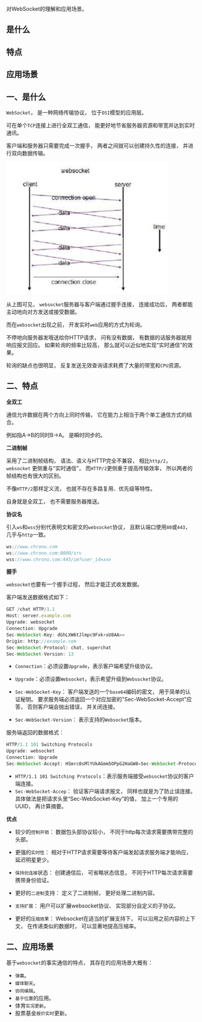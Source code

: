 对WebSocket的理解和应用场景。

## 是什么
## 特点
## 应用场景

## 一、是什么

`WebSocket`，
是一种网络传输协议，
位于`OSI`模型的应用层。

可在单个`TCP`连接上进行全双工通信，
能更好地节省服务器资源和带宽并达到实时通讯。

客户端和服务器只需要完成一次握手，
两者之间就可以创建持久性的连接，
并进行双向数据传输。

![websocket的持久性连接](../images/http/对WebSocket的理解和应用场景/1.png)

从上图可见，
`websocket`服务器与客户端通过握手连接，
连接成功后，
两者都能主动地向对方发送或接受数据。

而在`websocket`出现之前，
开发实时`web`应用的方式为轮询。

不停地向服务器发哦送给你HTTP请求，
问有没有数据，
有数据的话服务器就用响应报文回应。
如果轮询的频率比较高，
那么就可以近似地实现“实时通信”的效果。

轮询的缺点也很明显，
反复发送无效查询请求耗费了大量的带宽和`CPU`资源。

## 二、特点

**全双工**

通信允许数据在两个方向上同时传输，
它在能力上相当于两个单工通信方式的结合。

例如指A->B的同时B->A。
是瞬时同步的。

**二进制帧**

采用了二进制帧结构，
语法、语义与HTTP完全不兼容，
相比`http/2`，
`websocket`
更侧重与“实时通信”，
而`HTTP/2`更侧重于提高传输效率，
所以两者的帧结构也有很大的区别。

不像`HTTP/2`那样定义流，
也就不存在多路复用、优先级等特性。

自身就是全双工，
也不需要服务器推送。

**协议名**

引入`ws`和`wss`分别代表明文和密文的`websocket`协议，
且默认端口使用`80`或`443`，
几乎与`http`一致。

```js
ws://www.chrono.com
ws://www.chrono.com:8080/srv
wss://www.chrono.com:445/im?user_id=xxx
```
**握手**

`websocket`也要有一个握手过程，
然后才能正式收发数据。

客户端发送数据格式如下：

```js
GET /chat HTTP/1.1
Host: server.example.com
Upgrade: websocket
Connection: Upgrade
Sec-WebSocket-Key: dGhLXW6tJlmpc9Fxk+xU8AA==
Origin: http://example.com
Sec-WebSocket-Protocol: chat, superchat
Sec-WebSocket-Version: 13
```

- `Connection`：必须设置`Upgrade`，表示客户端希望升级协议。

- `Upgrade`：必须设置`Websocket`，表示希望升级到`Websocket`协议。

- `Sec-WebSocket-Key`：
客户端发送的一个`base64`编码的密文，
用于简单的认证秘钥。
要求服务端必须返回一个对应加密的"Sec-WebSocket-Accept"应答，
否则客户端会抛出错误，
并关闭连接。

- `Sec-WebSocket-Version`：
表示支持的`Websocket`版本。

服务端返回的数据格式：

```js
HTTP/1.1 101 Switching Protocols
Upgrade: websocket
Connection: Upgrade
Sec-WebSocket-Accept: HSmrc0sMlYUkAGmm5OPpG2HaGW8=Sec-WebSocket-Protocol: chat
```

- `HTTP/1.1 101 Switching Protocols`：表示服务端接受`websocket`协议的客户端连接。
- `Sec-WebSocket-Accep`：
验证客户端请求报文，
同样也就是为了防止误连接。
具体做法是把请求头里“Sec-WebSocket-Key”的值，
加上一个专用的UUID，
再计算摘要。

**优点**

- 较少的`控制开销`：
数据包头部协议较小，
不同于http每次请求需要携带完整的头部。

- 更强的`实时性`：
相对于HTTP请求需要等待客户端发起请求服务端才能响应，
延迟明星更少。

- `保持创连接`状态：
创建通信后，
可省略状态信息，
不同于HTTP每次请求需要携带身份验证。

- 更好的`二进制`支持：
定义了二进制帧，
更好处理二进制内容。

- `支持扩展`：
用户可以扩展websocket协议、
实现部分自定义的子协议。

- 更好的`压缩效果`：
Websocket在适当的扩展支持下，
可以沿用之前内容的上下文，
在传递类似的数据时，
可以显著地提高压缩率。

## 二、应用场景

基于`websocket`的事实通信的特点，
其存在的应用场景大概有：

- `弹幕`。
- `媒体聊天`。
- `协同编辑`。
- `基于位置`的应用。
- 体育`实况更新`。
- 股票基金`报价实时`更新。
